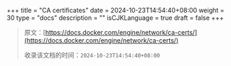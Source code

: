 +++
title = "CA certificates"
date = 2024-10-23T14:54:40+08:00
weight = 30
type = "docs"
description = ""
isCJKLanguage = true
draft = false
+++

> 原文：[https://docs.docker.com/engine/network/ca-certs/](https://docs.docker.com/engine/network/ca-certs/)
>
> 收录该文档的时间：`2024-10-23T14:54:40+08:00`

